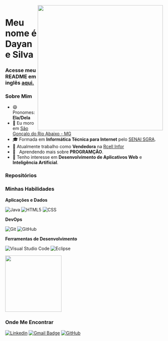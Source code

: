 <img src="https://raw.githubusercontent.com/MicaelliMedeiros/micaellimedeiros/master/image/computer-illustration.png" min-width="400px" max-width="400px" width="400px" align="right">


<h1>Meu nome é Dayane Silva</h1> 

<h3>Acesse meu README em inglês <a href="https://github.com/DayanevSilva">aqui.</a></h3> 

<h3>Sobre Mim</h3>

- 😄 Pronomes: **Ela/Dela**
- 📍 Eu moro em <a class="location" href="https://goo.gl/maps/VVC3UTfXGd6zx2ru7">São Gonçalo do Rio Abaixo - MG</a>
- 🎓 Formada em **Informática Técnica para Internet** pelo <a href="https://www.fiemg.com.br/senai/unidades/senai-sao-goncalo-do-rio-abaixo-cfp-jose-fernando-coura/">SENAI SGRA</a>.
- 💼 Atualmente trabalho como **Vendedora** na <a href="https://www.rcellinfor.com.br/">Rcell Infor</a>
- 🌱   Aprendendo mais sobre **PROGRAMÇÃO**.
- 👀 Tenho interesse em **Desenvolvimento de Aplicativos Web** e **Inteligência Artificial**.

<h3>Repositórios</h3> 

<h3>Minhas Habilidades</h3>

**Aplicações e Dados**

![Java](https://img.shields.io/badge/-Java-333333?style=flat&logo=Java&logoColor=007396)
![HTML5](https://img.shields.io/badge/-HTML5-333333?style=flat&logo=HTML5)
![CSS](https://img.shields.io/badge/-CSS-333333?style=flat&logo=CSS3&logoColor=1572B6)

**DevOps**

![Git](https://img.shields.io/badge/-Git-333333?style=flat&logo=git)
![GitHub](https://img.shields.io/badge/-GitHub-333333?style=flat&logo=github)

**Ferramentas de Desenvolvimento**

![Visual Studio Code](https://img.shields.io/badge/-Visual%20Studio%20Code-333333?style=flat&logo=visual-studio-code&logoColor=007ACC)
![Eclipse](https://img.shields.io/badge/-Eclipse-333333?style=flat&logo=eclipse-ide&logoColor=2C2255)

<a href="https://github.com/DayanevSilva"> <img height="180em" src="https://github-readme-stats.vercel.app/api?username=DayanevSilva&theme=transparent&show_icons=true" /> 
</a> 

<h3>Onde Me Encontrar</h3>

[![Linkedin](https://img.shields.io/badge/-DayaneSilva-blue?style=flat-square&logo=Linkedin&logoColor=white&link=https://www.linkedin.com/in/dayane-silva-2034a5219/)](https://www.linkedin.com/in/dayane-silva-2034a5219/)
[![Gmail Badge](https://img.shields.io/badge/-Dayanevcarmo.s@email.com-006bed?style=flat-square&logo=Gmail&logoColor=white&link=mailto:Dayanevcarmo.s@gmail.com)](mailto:Dayanevcarmo.s@gmail.com)
[![GitHub](https://img.shields.io/github/followers/DayanevSilva?label=follow&style=social)](https://github.com/DayanevSilva)


